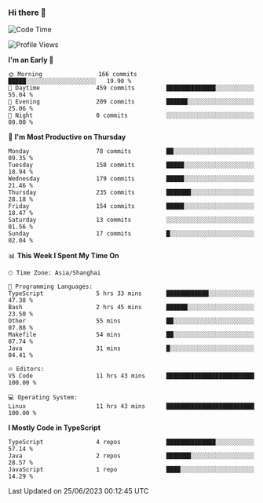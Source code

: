 ### Hi there 👋

<!--
**waynelwz/waynelwz** is a ✨ _special_ ✨ repository because its `README.md` (this file) appears on your GitHub profile.

Here are some ideas to get you started:

- 🔭 I’m currently working on ...
- 🌱 I’m currently learning ...
- 👯 I’m looking to collaborate on ...
- 🤔 I’m looking for help with ...
- 💬 Ask me about ...
- 📫 How to reach me: ...
- 😄 Pronouns: ...
- ⚡ Fun fact: ...
-->

<!--START_SECTION:waka-->
![Code Time](http://img.shields.io/badge/Code%20Time-1%2C548%20hrs%2050%20mins-blue)

![Profile Views](http://img.shields.io/badge/Profile%20Views-0-blue)

**I'm an Early 🐤** 

```text
🌞 Morning                166 commits         █████░░░░░░░░░░░░░░░░░░░░   19.90 % 
🌆 Daytime                459 commits         ██████████████░░░░░░░░░░░   55.04 % 
🌃 Evening                209 commits         ██████░░░░░░░░░░░░░░░░░░░   25.06 % 
🌙 Night                  0 commits           ░░░░░░░░░░░░░░░░░░░░░░░░░   00.00 % 
```
📅 **I'm Most Productive on Thursday** 

```text
Monday                   78 commits          ██░░░░░░░░░░░░░░░░░░░░░░░   09.35 % 
Tuesday                  158 commits         █████░░░░░░░░░░░░░░░░░░░░   18.94 % 
Wednesday                179 commits         █████░░░░░░░░░░░░░░░░░░░░   21.46 % 
Thursday                 235 commits         ███████░░░░░░░░░░░░░░░░░░   28.18 % 
Friday                   154 commits         █████░░░░░░░░░░░░░░░░░░░░   18.47 % 
Saturday                 13 commits          ░░░░░░░░░░░░░░░░░░░░░░░░░   01.56 % 
Sunday                   17 commits          █░░░░░░░░░░░░░░░░░░░░░░░░   02.04 % 
```


📊 **This Week I Spent My Time On** 

```text
🕑︎ Time Zone: Asia/Shanghai

💬 Programming Languages: 
TypeScript               5 hrs 33 mins       ████████████░░░░░░░░░░░░░   47.38 % 
Bash                     2 hrs 45 mins       ██████░░░░░░░░░░░░░░░░░░░   23.50 % 
Other                    55 mins             ██░░░░░░░░░░░░░░░░░░░░░░░   07.88 % 
Makefile                 54 mins             ██░░░░░░░░░░░░░░░░░░░░░░░   07.74 % 
Java                     31 mins             █░░░░░░░░░░░░░░░░░░░░░░░░   04.41 % 

🔥 Editors: 
VS Code                  11 hrs 43 mins      █████████████████████████   100.00 % 

💻 Operating System: 
Linux                    11 hrs 43 mins      █████████████████████████   100.00 % 
```

**I Mostly Code in TypeScript** 

```text
TypeScript               4 repos             ██████████████░░░░░░░░░░░   57.14 % 
Java                     2 repos             ███████░░░░░░░░░░░░░░░░░░   28.57 % 
JavaScript               1 repo              ████░░░░░░░░░░░░░░░░░░░░░   14.29 % 
```




 Last Updated on 25/06/2023 00:12:45 UTC
<!--END_SECTION:waka-->

